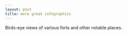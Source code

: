 ```yaml
---
layout: post
title: more great infographics 
---
```



Birds-eye views of various forts and other notable places.
